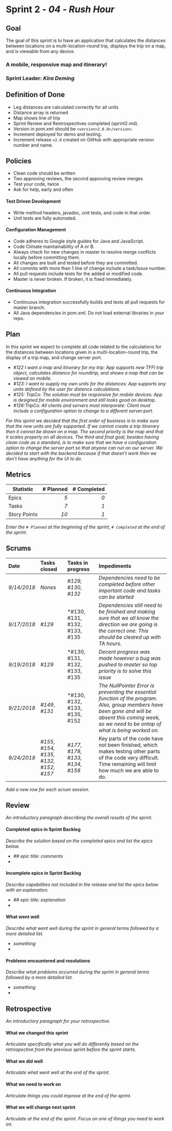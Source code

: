 # Sprint 2 - *04* - *Rush Hour*

## Goal
The goal of this sprint is to have an application that calculates the distances between locations on a multi-location-round trip, displays the trip on a map, and is viewable from any device.  

### A mobile, responsive map and itinerary!
### Sprint Leader: *Kira Deming*

## Definition of Done

* Leg distances are calculated correctly for all units
* Distance array is returned
* Map shows line of trip
* Sprint Review and Restrospectives completed (sprint2.md).
* Version in pom.xml should be `<version>2.0.0</version>`.
* Increment deployed for demo and testing.
* Increment release `v2.0` created on GitHub with appropriate version number and name.


## Policies
* Clean code should be written
* Two approving reviews, the second approving review merges
* Test your code, twice 
* Ask for help, early and often

#### Test Driven Development
* Write method headers, javadoc, unit tests, and code in that order.
* Unit tests are fully automated.
#### Configuration Management
* Code adheres to Google style guides for Java and JavaScript.
* Code Climate maintainability of A or B.
* Always check for new changes in master to resolve merge conflicts locally before committing them.
* All changes are built and tested before they are committed.
* All commits with more than 1 line of change include a task/issue number.
* All pull requests include tests for the added or modified code.
* Master is never broken.  If broken, it is fixed immediately.
#### Continuous Integration
* Continuous integration successfully builds and tests all pull requests for master branch.
* All Java dependencies in pom.xml.  Do not load external libraries in your repo. 


## Plan

In this sprint we expect to complete all code related to the calculations for the distances between locations given in a multi-location-round trip, the display of a trip map, and change server port.

* *#122 I want a map and itinerary for my trip: App supports new TFFI trip object, calculates distance for roundtrip, and shows a map that can be viewed on mobile.*
* *#123: I want to supply my own units for the distances: App supports any units defined by the user for distance calculations.*
* *#125: TripCo: The solution must be responsive for mobile devices: App is designed for mobile environment and still looks good on desktop.*
* *#126:TripCo: All clients and servers must interporate: Client must include a configuration option to change to a different server:port.*

*For this sprint we decided that the first order of business is to make sure that the new units are fully supported.  If we cannot create a trip itinerary then it cannot be drawn on a map.  The second priority is the map and that it scales properly on all devices.  The third and final goal, besides having clean code as a standard, is to make sure that we have a configuration option to change the server port so that anyone can run on our server. We decided to start with the backend because if that doesn't work then we don't have anything for the UI to do.*


## Metrics

| Statistic | # Planned | # Completed |
| --- | ---: | ---: |
| Epics | *5* | *0* |
| Tasks |  *7*   | *1* | 
| Story Points |  *10*  | *1* | 

*Enter the `# Planned` at the beginning of the sprint, `# Completed` at the end of the sprint.*


## Scrums

| Date | Tasks closed  | Tasks in progress | Impediments |
| :--- | :--- | :--- | :--- |
| *9/14/2018* | *Nones* | *#129, #130, #132* | *Dependencies need to be completed before other important code and tasks can be started* | 
| *9/17/2018* | *#129* | *#130, #131, #132, #133, #135 | *Dependencies still need to be finished and making sure that we all know the direction we are going is the correct one. This should be cleared up with TA hours.*|
| *9/19/2018* | *#129* | *#130, #131, #132, #133, #135 | *Decent progress was made however a bug was pushed to master so top priority is to solve this issue*|
| *9/21/2018*| *#149*, *#131*| *#130, #132, #133, #135, #152 | *The NullPointer Error is preventing the essential function of the program.  Also, group members have been gone and will be absent this coming week, so we need to be ontop of what is being worked on.*|
| *9/24/2018* | *#155, #154, #135, #132, #152, #157* | *#177, #178, #133, #134, #158* | Key parts of the code have not been finished, which makes testing other parts of the code very difficult.  Time remaining will limit how much we are able to do. |


*Add a new row for each scrum session.*

## Review

*An introductory paragraph describing the overall results of the sprint.*

#### Completed epics in Sprint Backlog 

*Describe the solution based on the completed epics and list the epics below.*

* *## epic title: comments*
* 

#### Incomplete epics in Sprint Backlog 

*Describe capabilities not included in the release and list the epics below with an explanation.*

* *## epic title: explanation*
*

#### What went well

*Describe what went well during the sprint in general terms followed by a more detailed list.*

* *something*
*

#### Problems encountered and resolutions

*Describe what problems occurred during the sprint in general terms followed by a more detailed list.*

* *something*
*

## Retrospective

*An introductory paragraph for your retrospective.*

#### What we changed this sprint

*Articulate specifically what you will do differently based on the retrospective from the previous sprint before the sprint starts.*

#### What we did well

*Articulate what went well at the end of the sprint.*

#### What we need to work on

*Articulate things you could improve at the end of the sprint.*

#### What we will change next sprint 

*Articulate at the end of the sprint.  Focus on one of things you need to work on.*
